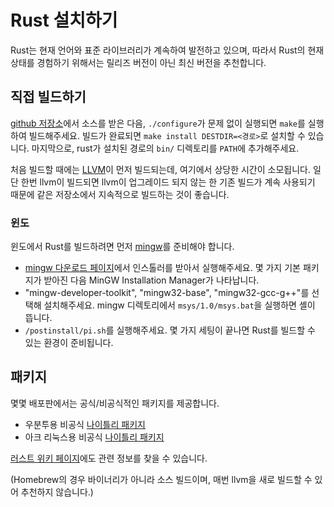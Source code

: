 # Rust 설치하기

Rust는 현재 언어와 표준 라이브러리가 계속하여 발전하고 있으며,
따라서 Rust의 현재 상태를 경험하기 위해서는 릴리즈 버전이 아닌 최신 버전을 추천합니다.

## 직접 빌드하기

[github 저장소][rust-github]에서 소스를 받은 다음,
`./configure`가 문제 없이 실행되면 `make`를 실행하여 빌드해주세요.
빌드가 완료되면 `make install DESTDIR=<경로>`로 설치할 수 있습니다.
마지막으로, rust가 설치된 경로의 `bin/` 디렉토리를 `PATH`에 추가해주세요.

처음 빌드할 때에는 [LLVM][llvm]이 먼저 빌드되는데, 여기에서 상당한 시간이 소모됩니다.
일단 한번 llvm이 빌드되면 llvm이 업그레이드 되지 않는 한 기존 빌드가 계속 사용되기 때문에
같은 저장소에서 지속적으로 빌드하는 것이 좋습니다.

### 윈도

윈도에서 Rust를 빌드하려면 먼저 [mingw][]를 준비해야 합니다.

-   [mingw 다운로드 페이지][mingw-sf-files]에서 인스톨러를 받아서 실행해주세요.
    몇 가지 기본 패키지가 받아진 다음 MinGW Installation Manager가 나타납니다.
-   "mingw-developer-toolkit", "mingw32-base", "mingw32-gcc-g++"를 선택해 설치해주세요.
    mingw 디렉토리에서 `msys/1.0/msys.bat`을 실행하면 셸이 뜹니다.
-   `/postinstall/pi.sh`를 실행해주세요.
    몇 가지 세팅이 끝나면 Rust를 빌드할 수 있는 환경이 준비됩니다.

## 패키지

몇몇 배포판에서는 공식/비공식적인 패키지를 제공합니다.

-   우분투용 비공식 [나이틀리 패키지][rust-nightly-ubuntu]
-   아크 리눅스용 비공식 [나이틀리 패키지][rust-nightly-arch]

[러스트 위키 페이지][rust-packages]에도 관련 정보를 찾을 수 있습니다.

(Homebrew의 경우 바이너리가 아니라 소스 빌드이며, 매번 llvm을 새로 빌드할 수 있어
추천하지 않습니다.)

[rust-github]: http://github.com/mozilla/rust
[rust-nightly-ubuntu]: https://launchpad.net/~hansjorg/+archive/rust
[llvm]: http://llvm.org/
[mingw]: http://mingw.org/
[mingw-sf-files]: http://sourceforge.net/projects/mingw/files/
[rust-packages]: https://github.com/mozilla/rust/wiki/Doc-packages,-editors,-and-other-tools
[rust-nightly-arch]: http://pkgbuild.com/~thestinger/repo/
